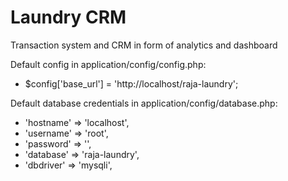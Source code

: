 # Laundry CRM

Transaction system and CRM in form of analytics and dashboard

Default config in application/config/config.php:
- $config['base_url'] = 'http://localhost/raja-laundry';

Default database credentials in application/config/database.php:
- 'hostname' => 'localhost',
- 'username' => 'root',
- 'password' => '',
- 'database' => 'raja-laundry',
- 'dbdriver' => 'mysqli',
